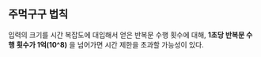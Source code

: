 ## 주먹구구 법칙

입력의 크기를 시간 복잡도에 대입해서 얻은 반복문 수행 횟수에 대해, **1초당 반복문 수행 횟수가 1억(10^8)** 을 넘어가면 시간 제한을 초과할 가능성이 있다.
